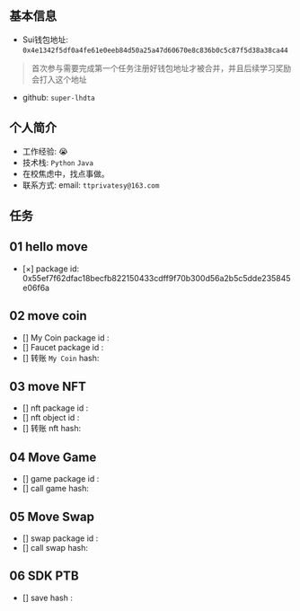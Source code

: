 ## 基本信息
- Sui钱包地址: `0x4e1342f5df0a4fe61e0eeb84d50a25a47d60670e8c836b0c5c87f5d38a38ca44`
> 首次参与需要完成第一个任务注册好钱包地址才被合并，并且后续学习奖励会打入这个地址
- github: `super-lhdta`

## 个人简介
- 工作经验: 😭
- 技术栈: `Python` `Java`
- 在校焦虑中，找点事做。
- 联系方式: email: `ttprivatesy@163.com` 

## 任务

##   01 hello move  
- [×] package id: 0x55ef7f62dfac18becfb822150433cdff9f70b300d56a2b5c5dde235845e06f6a

##   02 move coin
- [] My Coin package id : 
- [] Faucet package id : 
- [] 转账 `My Coin` hash:

##   03 move NFT
- [] nft package id :
- [] nft object id : 
- [] 转账 nft  hash:

##   04 Move Game
- [] game package id :
- [] call game hash:

##   05 Move Swap
- [] swap package id :
- [] call swap hash:

##   06 SDK PTB
- [] save hash :
